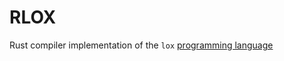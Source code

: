 # RLOX
Rust compiler implementation of the `lox` [programming language](https://craftinginterpreters.com/the-lox-language.html) 
